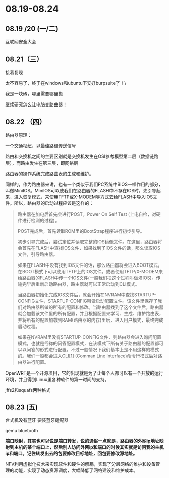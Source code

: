 # 08.19-08.24

## 08.19 /20 (一/二)

互联网安全大会

## 08.21（三）

接着复现

太不容易了，终于在windows和ubuntu下安好burpsuite了！\

我是一块砖，哪里需要哪里搬

继续研究怎么让电脑变路由器！

## 08.22 （四）

路由器原理：

一个交通枢纽，以最佳路径传送信号

 路由和交换机之间的主要区别就是交换机发生在OSI参考模型第二层（数据链路层），而路由发生在第三层，即网络层 



 路由器的操作系统完成路由表的生成和维护。

 同样的，作为路由器来讲，也有一个类似于我们PC系统中BIOS一样作用的部分，叫做MiniIOS。MiniIOS可以使我们在路由器的FLASH中不存在IOS时，先引导起来，进入恢复模式，来使用TFTP或X-MODEM等方式去给FLASH中导入IOS文件。所以，路由器的启动过程应该是这样的：

> 路由器在加电后首先会进行POST。Power On Self Test (上电自检，对硬件进行检测的过程)。
>
> POST完成后，首先读取ROM里的BootStrap程序进行初步引导。
>
> 初步引导完成后，尝试定位并读取完整的IOS镜像文件。在这里，路由器将会首先在FLASH中查找IOS文件，如果找到了IOS文件的话，那么读取IOS文件，引导路由器。
>
> 如果在FLASH中没有找到IOS文件的话，那么路由器将会进入BOOT模式，在BOOT模式下可以使用TFTP上的IOS文件。或者使用TFTP/X-MODEM来给路由器的FLASH中传一个IOS文件(一般我们把这个过程叫做灌IOS)。传输完毕后重新启动路由器，路由器就可以正常启动到CLI模式。
>
> 当路由器初始化完成IOS文件后，就会开始在NVRAM中查找STARTUP-CONFIG文件，STARTUP-CONFIG叫做启动配置文件。该文件里保存了我们对路由器所做的所有的配置和修改。当路由器找到了这个文件后，路由器就会加载该文件里的所有配置，并且根据配置来学习、生成、维护路由表，并将所有的配置加载到RAM(路由器的内存)里后，进入用户模式，最终完成启动过程。
>
>  如果在NVRAM里没有STARTUP-CONFIG文件，则路由器会进入询问配置模式，也就是俗称的问答配置模式，在该模式下所有关于路由器的配置都可以以问答的形式进行配置。不过一般情况下我们基本上是不用这样的模式的。我们一般都会进入CLI[1] (Comman Line Interface)命令行模式后对路由器进行配置。

 OpenWRT是一个开源项目，它的出现就是为了让每个人都可以有一个开放的运行环境，并且得到Linux里各种软件的第一时间的支持。



 jffs2和squafs两种格式





## 08.23 (五)

台式机没有蓝牙 要装蓝牙适配器

qemu bluetooth

**端口映射，其实也可以说是端口转发，说的通俗一点就是，路由器的外网ip地址映射到主机的某个端口上，然后别人访问外网ip和端口的时候其实就是访问我的主机ip和端口。记住转发出去的包要修改目标地址，回包要修改源地址。**



NFV利用虚拟化技术来实现软件和硬件的解耦，实现了分层网络的维护和设备管理的功能，实现了动态资源调度，大幅降低了网络建设和维护成本。


